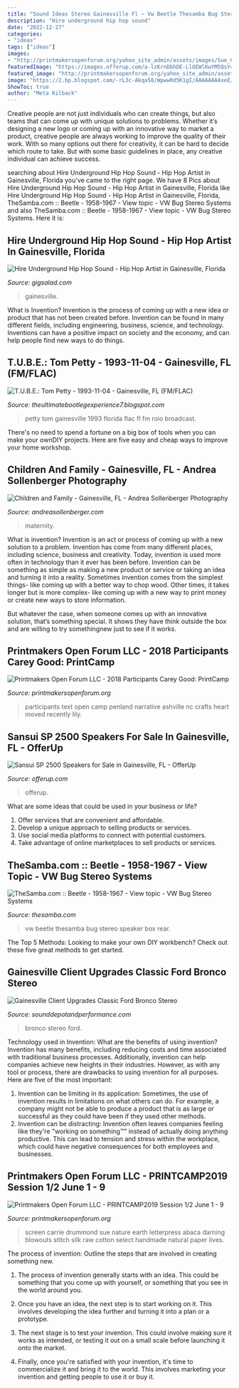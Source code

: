 ```yaml
---
title: "Sound Ideas Stereo Gainesville Fl ~ Vw Beetle Thesamba Bug Stereo Speaker Box Rear"
description: "Hire underground hip hop sound"
date: "2022-12-27"
categories:
- "ideas"
tags: ["ideas"]
images:
- "http://printmakersopenforum.org/yahoo_site_admin/assets/images/Sue_Carrie_Drummond.117125302_std.jpg"
featuredImage: "https://images.offerup.com/a-lzKrnDbhDE-LlOEWlKwYM5QsY=/600x800/9d76/9d765e288ed44901b3183f2535aa9d49.jpg"
featured_image: "http://printmakersopenforum.org/yahoo_site_admin/assets/images/Sue_Carrie_Drummond.117125302_std.jpg"
image: "https://2.bp.blogspot.com/-rL3c-Akqa58/WpwwRd5K1gI/AAAAAAAAxeE/PouVit9wxfcRVSCYMKb2mCOwA6LfNGhswCK4BGAYYCw/w1200-h630-p-k-no-nu/TPgainsFr.jpg"
ShowToc: true
author: "Meta Kilback"
---
```



Creative people are not just individuals who can create things, but also teams that can come up with unique solutions to problems. Whether it’s designing a new logo or coming up with an innovative way to market a product, creative people are always working to improve the quality of their work. With so many options out there for creativity, it can be hard to decide which route to take. But with some basic guidelines in place, any creative individual can achieve success.

	

		
searching about Hire Underground Hip Hop Sound - Hip Hop Artist in Gainesville, Florida you've came to the right page. We have 8 Pics about Hire Underground Hip Hop Sound - Hip Hop Artist in Gainesville, Florida like Hire Underground Hip Hop Sound - Hip Hop Artist in Gainesville, Florida, TheSamba.com :: Beetle - 1958-1967 - View topic - VW Bug Stereo Systems and also TheSamba.com :: Beetle - 1958-1967 - View topic - VW Bug Stereo Systems. Here it is:
		
    
## Hire Underground Hip Hop Sound - Hip Hop Artist In Gainesville, Florida

<img loading=lazy src="https://cress.gigsalad.com/s3/u/underground_hip_hop_sound_gainesville/56acd1ff4d5d8_480_sq" onerror="this.onerror=null;this.src='https://tse4.mm.bing.net/th?id=OIP.ILqIGnaFkjgrPKKSTIXOigHaHa&amp;pid=15.1';" alt="Hire Underground Hip Hop Sound - Hip Hop Artist in Gainesville, Florida">

_Source: gigsalad.com_

>gainesville. 

	

What is Invention?
Invention is the process of coming up with a new idea or product that has not been created before. Invention can be found in many different fields, including engineering, business, science, and technology. Inventions can have a positive impact on society and the economy, and can help people find new ways to do things.

    
## T.U.B.E.: Tom Petty - 1993-11-04 - Gainesville, FL (FM/FLAC)

<img loading=lazy src="https://2.bp.blogspot.com/-rL3c-Akqa58/WpwwRd5K1gI/AAAAAAAAxeE/PouVit9wxfcRVSCYMKb2mCOwA6LfNGhswCK4BGAYYCw/w1200-h630-p-k-no-nu/TPgainsFr.jpg" onerror="this.onerror=null;this.src='https://tse4.mm.bing.net/th?id=OIP.lrtVzIYF5AYxIWy2aKw-IQHaD4&amp;pid=15.1';" alt="T.U.B.E.: Tom Petty - 1993-11-04 - Gainesville, FL (FM/FLAC)">

_Source: theultimatebootlegexperience7.blogspot.com_

>petty tom gainesville 1993 florida flac fl fm roio broadcast. 

	

There's no need to spend a fortune on a big box of tools when you can make your ownDIY projects. Here are five easy and cheap ways to improve your home workshop.

    
## Children And Family - Gainesville, FL - Andrea Sollenberger Photography

<img loading=lazy src="https://www.andreasollenberger.com/wp-content/uploads/2017/06/Photos-Children-Family-Photography-Gainesville-Florida-32.jpg" onerror="this.onerror=null;this.src='https://tse4.mm.bing.net/th?id=OIP.pJHbkARVEyOKbFXPeIV52AHaJQ&amp;pid=15.1';" alt="Children and Family - Gainesville, FL - Andrea Sollenberger Photography">

_Source: andreasollenberger.com_

>maternity. 

	

What is invention?
Invention is an act or process of coming up with a new solution to a problem. Invention has come from many different places, including science, business and creativity. Today, invention is used more often in technology than it ever has been before. 
Invention can be something as simple as making a new product or service or taking an idea and turning it into a reality. Sometimes invention comes from the simplest things- like coming up with a better way to chop wood. Other times, it takes longer but is more complex- like coming up with a new way to print money or create new ways to store information. 

But whatever the case, when someone comes up with an innovative solution, that’s something special. It shows they have think outside the box and are willing to try somethingnew just to see if it works.

    
## Printmakers Open Forum LLC - 2018 Participants Carey Good: PrintCamp

<img loading=lazy src="http://printmakersopenforum.org/yahoo_site_admin/assets/images/Katie_Balwin_PC_2018_Website_images.123121950_std.jpg" onerror="this.onerror=null;this.src='https://tse1.mm.bing.net/th?id=OIP.g8fKodZolf0YVvEtnb-iGAHaIe&amp;pid=15.1';" alt="Printmakers Open Forum LLC - 2018 Participants Carey Good: PrintCamp">

_Source: printmakersopenforum.org_

>participants text open camp penland narrative ashville nc crafts heart moved recently lily. 

	

	

    
## Sansui SP 2500 Speakers For Sale In Gainesville, FL - OfferUp

<img loading=lazy src="https://images.offerup.com/a-lzKrnDbhDE-LlOEWlKwYM5QsY=/600x800/9d76/9d765e288ed44901b3183f2535aa9d49.jpg" onerror="this.onerror=null;this.src='https://tse1.mm.bing.net/th?id=OIP.Uz5vQ6EAugXuXjrLpln4wQHaJ4&amp;pid=15.1';" alt="Sansui SP 2500 Speakers for Sale in Gainesville, FL - OfferUp">

_Source: offerup.com_

>offerup. 

	

What are some ideas that could be used in your business or life?
1. Offer services that are convenient and affordable.
2. Develop a unique approach to selling products or services.
3. Use social media platforms to connect with potential customers. 
4. Take advantage of online marketplaces to sell products or services.

    
## TheSamba.com :: Beetle - 1958-1967 - View Topic - VW Bug Stereo Systems

<img loading=lazy src="https://www.thesamba.com/vw/gallery/pix/1165013.jpg" onerror="this.onerror=null;this.src='https://tse2.mm.bing.net/th?id=OIP.zFj8RradQI1fM82KKwUK2gHaEK&amp;pid=15.1';" alt="TheSamba.com :: Beetle - 1958-1967 - View topic - VW Bug Stereo Systems">

_Source: thesamba.com_

>vw beetle thesamba bug stereo speaker box rear. 

	

The Top 5 Methods:
Looking to make your own DIY workbench? Check out these five great methods to get started.

    
## Gainesville Client Upgrades Classic Ford Bronco Stereo

<img loading=lazy src="https://www.sounddepotandperformance.com/wp-content/uploads/2018/08/Ford-Bronco-Stereo-FI-1.jpg" onerror="this.onerror=null;this.src='https://tse1.mm.bing.net/th?id=OIP.7N3oDQcykJ6bPLi9xe4RpQHaE6&amp;pid=15.1';" alt="Gainesville Client Upgrades Classic Ford Bronco Stereo">

_Source: sounddepotandperformance.com_

>bronco stereo ford. 

	

Technology used in Invention: What are the benefits of using invention?
Invention has many benefits, including reducing costs and time associated with traditional business processes. Additionally, invention can help companies achieve new heights in their industries. However, as with any tool or process, there are drawbacks to using invention for all purposes. Here are five of the most important: 
1) Invention can be limiting in its application: Sometimes, the use of invention results in limitations on what others can do. For example, a company might not be able to produce a product that is as large or successful as they could have been if they used other methods. 
2) Invention can be distracting: Invention often leaves companies feeling like they're "working on something™" instead of actually doing anything productive. This can lead to tension and stress within the workplace, which could have negative consequences for both employees and businesses.

    
## Printmakers Open Forum LLC - PRINTCAMP2019 Session 1/2 June 1 - 9

<img loading=lazy src="http://printmakersopenforum.org/yahoo_site_admin/assets/images/Sue_Carrie_Drummond.117125302_std.jpg" onerror="this.onerror=null;this.src='https://tse2.mm.bing.net/th?id=OIP.07rEKF8NaW1N14ONu3ITYwHaCh&amp;pid=15.1';" alt="Printmakers Open Forum LLC - PRINTCAMP2019 Session 1/2 June 1 - 9">

_Source: printmakersopenforum.org_

>screen carrie drummond sue nature earth letterpress abaca darning blowouts stitch silk raw cotton select handmade natural paper lives. 

	

The process of invention: Outline the steps that are involved in creating something new.
1. The process of invention generally starts with an idea. This could be something that you come up with yourself, or something that you see in the world around you.
2. Once you have an idea, the next step is to start working on it. This involves developing the idea further and turning it into a plan or a prototype.

3. The next stage is to test your invention. This could involve making sure it works as intended, or testing it out on a small scale before launching it onto the market.

4. Finally, once you're satisfied with your invention, it's time to commercialize it and bring it to the world. This involves marketing your invention and getting people to use it or buy it.

